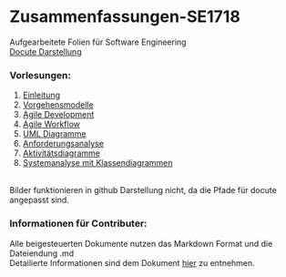 Zusammenfassungen-SE1718
========================
Aufgearbeitete Folien für Software Engineering<br>
[Docute Darstellung]( https://fhbielefeld-ifm-ws1718-sweng1.github.io/Zusammenfassungen-SE1718/)

### Vorlesungen:
1. [Einleitung](/vorlesung1/vorlesung1.md)
2. [Vorgehensmodelle](/vorlesung2/vorlesung2.md)
3. [Agile Development](/vorlesung3/vorlesung3.md)
4. [Agile Workflow](/vorlesung4/vorlesung4.md)
5. [UML Diagramme](/vorlesung5/vorlesung5.md)
6. [Anforderungsanalyse](/vorlesung6/vorlesung6.md)
7. [Aktivitätsdiagramme](/vorlesung7/vorlesung7.md)
8. [Systemanalyse mit Klassendiagrammen](/vorlesung8/vorlesung8.md)

<br>
Bilder funktionieren in github Darstellung nicht, da die Pfade für docute angepasst sind.

### Informationen für Contributer:
Alle beigesteuerten Dokumente nutzen das Markdown Format und die Dateiendung .md
<br>
Detailierte Informationen sind dem Dokument [hier](/CONTRIBUTING.md) zu entnehmen.
